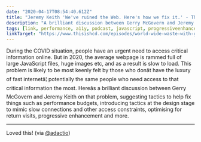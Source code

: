 ```yaml
---
date: "2020-04-17T08:54:40.612Z"
title: "Jeremy Keith 'We've ruined the Web. Here's how we fix it.' - This is HCD"
description: "A brilliant discussion between Gerry McGovern and Jeremy Keith on how to fix the problem of bloated, slow-loading web pages and digital waste in general"
tags: [link, performance, a11y, podcast, javascript, progressiveenhancement]
linkTarget: "https://www.thisishcd.com/episodes/world-wide-waste-with-gerry-mcgovern/jeremy-keith-weve-ruined-the-web-heres-how-we-fix-it/"
---
```

During the COVID situation, people have an urgent need to access critical information online. But in 2020, the average webpage is rammed full of large JavaScript files, huge images etc, and as a result is slow to load. This problem is likely to be most keenly felt by those who donât have the luxury of fast internetâ¦ potentially the same people who need access to that critical information the most. Hereâs a brilliant discussion between Gerry McGovern and Jeremy Keith on that problem, suggesting tactics to help fix things such as performance budgets, introducing tactics at the design stage to mimic slow connections and other access constraints, optimising for return visits, progressive enhancement and more.

---

Loved this! (via [@adactio](https://twitter.com/adactio))